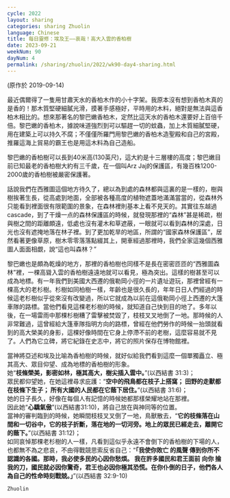 ```yaml
---
cycle: 2022
layout: sharing
categories: sharing Zhuolin
language: Chinese
title: 每日靈修：埃及王——哀哉！高大入雲的香柏樹
date: 2023-09-21
weekNum: 90
dayNum: 4
permalink: /sharing/zhuolin/2022/wk90-day4-sharing.html
---
```

(原作於 2019-09-14)

最近偶爾得了一隻用甘肅天水的香柏木作的小十字架。我原本沒有想到香柏木真的是香的！那木質堅硬細膩光滑，摸著手感極好，平時用的木料，絕對是無法與這香柏木相比的。想來那著名的黎巴嫩香柏木，定然比這天水的香柏木還要好上百倍千倍。黎巴嫩的香柏木，據說味道強烈到可以驅趕一切的蚊蟲，加上木質細膩堅硬，用在建築上可以持久不腐；不僅僅所羅門用黎巴嫩的香柏木造聖殿和自己的宮殿，推羅這海上貿易的霸王也是用這木料為自己造船。    

黎巴嫩的香柏樹可以長到40米高(130英尺)，這大約是十三層樓的高度；黎巴嫩目前已知最老的香柏樹大約有三千歲，在一個叫Arz Jaj的保護區，有幾百株1200-2000歲的香柏樹被嚴密保護著。    

話說我們在西雅圖這個地方待久了，總以為到處的森林都與這裏的是一樣的，樹與樹挨著生長，從高處到地面，全部被各種高度的植物遮蓋地滿滿當當的，從森林外只能看到裡面很有限範圍的景象，在森林裡則基本上看不見天的。其實往东越過cascade，到了干燥一点的森林保護區的時候，就發現那裡的“森林”甚是稀疏，樹與樹之間的距離頗遠，低處也沒有灌木和草遮蔽，一眼就可以看到森林的深處，日光也沒有遮掩地落在林子裡。到了更加乾旱的地區，所謂的“國家森林保護區”，居然看著更像草原，樹木零零落落點綴其上，開車經過那裡時，我們全家這幾個西雅圖人面面相覷，說“這也叫森林？”    

黎巴嫩也是頗為乾燥的地方，那裡的香柏樹也同樣不是長在密密匝匝的“西雅圖森林”裡，一棵高聳入雲的香柏樹遠遠地就可以看見，極為突出。這樣的樹甚至可以成為地標。有一年我們到美國大西遷的俄勒岡小徑的一片遺址遊玩，那裡曾經有一棵高大的老杉樹。杉樹如同柏樹一樣，年齡也是很久長的，年年日日人們經過的時候這老杉樹似乎從來沒有改變過，所以它就成為以前在這俄勒岡小徑上西遷的大篷車隊的路標。當他們看見這棵老杉樹的時候，就知道自己快到目的地了。多年以後，在一場雷雨中那棵杉樹糟了雷擊被焚毀了，枝枝叉叉地倒了一地。那時候的人非常難過，這曾經給大篷車隊指明方向的路標，曾經在他們勞作的時候一抬頭就看到的高大榮美的身影，這棵好像時間在它身上停滯不前的老樹，這麼容易就不見了。人們為它立碑，將它紀錄在史志中，將它的照片保存在博物館裡。    

當神將亞述和埃及比喻為香柏樹的時候，就好似給我們看到這麼一個單獨矗立、極其高大、眾目仰望、成為地標的香柏樹的形象。    
她“**枝條榮美，影密如林，極其高大，樹尖插入雲中。**”(以西結書 31:3)；    
眾民都仰望她，在她這裡尋求庇護：“**空中的飛鳥都在枝子上搭窩； 田野的走獸都在枝條下生子； 所有大國的人民都在它蔭下居住。**”(以西結書 31:6)；    
她的日子長久，好像在每個人有記憶的時候她都那樣榮耀地站在那裡。    
因此她“**心驕氣傲**”(以西結書31:10)，將自己放在與神同等的位置。    
當神的審判臨到的時候，她瞬間枝枝叉叉倒了一地，鳥獸散去，“**它的枝條落在山間和一切谷中，它的枝子折斷，落在地的一切河旁。地上的眾民已經走去，離開它的蔭下。**”(以西結書 31:12)；    
如同哀悼那棵老杉樹的人一樣，凡看到這似乎永遠不會倒下的香柏樹的下場的人，也都無不為之悲哀，不由得戰競思索反省自己：“**「我使你敗亡 的風聲 傳到你所不認識的各國。那時，我必使多民的心因你愁煩。 我在許多國民和君王面前 向你 掄我的刀，國民就必因你驚奇，君王也必因你極其恐慌。在你仆倒的日子，他們各人為自己的性命時刻戰兢。」**”(以西結書 32:9-10)    

`Zhuolin`    
